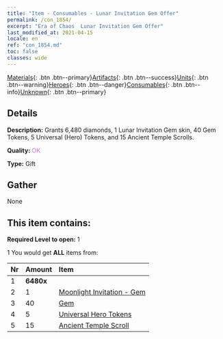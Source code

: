 ```yaml
---
title: "Item - Consumables - Lunar Invitation Gem Offer"
permalink: /con_1854/
excerpt: "Era of Chaos  Lunar Invitation Gem Offer"
last_modified_at: 2021-04-15
locale: en
ref: "con_1854.md"
toc: false
classes: wide
---
```

 [Materials](/Items/){: .btn .btn--primary}[Artifacts](/Items/Artifacts/){: .btn .btn--success}[Units](/Items/Units/){: .btn .btn--warning}[Heroes](/Items/Heroes/){: .btn .btn--danger}[Consumables](/Items/Consumables/){: .btn .btn--info}[Unknown](/Items/Unknown/){: .btn .btn--primary}

## Details
 **Description:** Grants 6,480 diamonds, 1 Lunar Invitation Gem skin, 40 Gem Tokens, 5 Universal (Hero) Tokens, and 15 Ancient Temple Scrolls.

 **Quality:** <span style="color: #DA70D6">OK</span>

 **Type:** Gift

## Gather

  None

## This item contains:

 **Required Level to open:** 1

 1 You would get **ALL** items  from:

  | Nr | Amount |     Item    |
  |:---|:-------|:------------|
  | 1 |  **6480x** | <i class="fas fa-gem"/> |  | 
  | 2 | 1 | [Moonlight Invitation - Gem](/Items/con_1048/) |  | 
  | 3 | 40 | [Gem](/Items/her_369/) |  | 
  | 4 | 5 | [Universal Hero Tokens](/Items/her_358/) |  | 
  | 5 | 15 | [Ancient Temple Scroll](/Items/con_697/) |  | 
